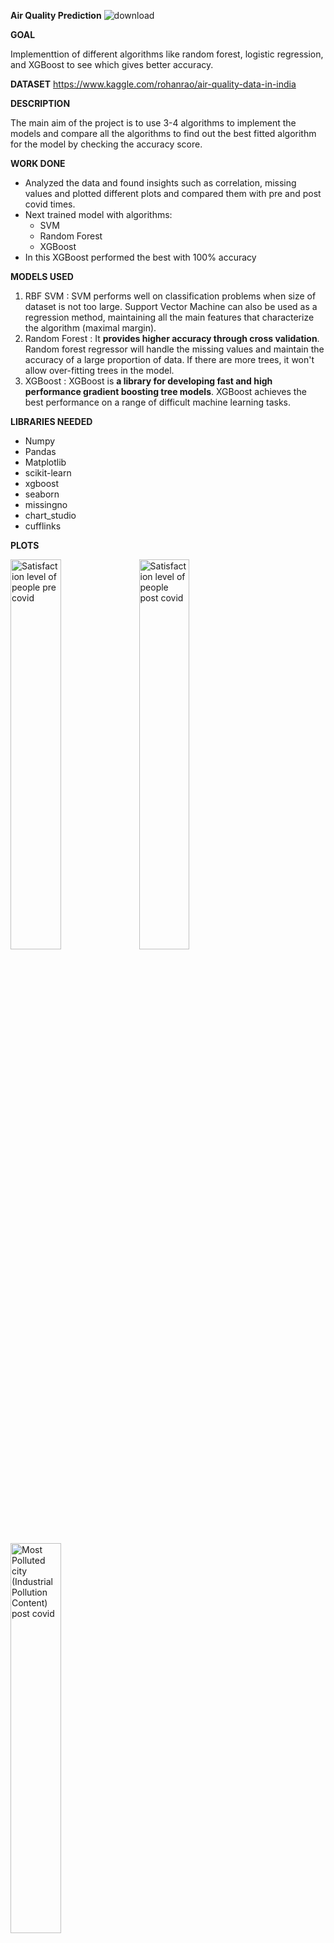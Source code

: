 
  

**Air Quality Prediction**
![download](https://miro.medium.com/max/750/0*lSmyb_1PgPUMZSkE.jpg)

**GOAL**

Implementtion of different algorithms like random forest, logistic regression, and XGBoost to see which gives better accuracy.


**DATASET**
https://www.kaggle.com/rohanrao/air-quality-data-in-india


**DESCRIPTION**

  

The main aim of the project is to use 3-4 algorithms to implement the models and compare all the algorithms to find out the best fitted algorithm for the model by checking the accuracy score.

  

**WORK DONE**

* Analyzed the data and found insights such as correlation, missing values and plotted different plots and compared them with pre and post covid times.
* Next trained model with algorithms:
	* SVM
	* Random Forest
	* XGBoost
* In this XGBoost performed the best with 100% accuracy 
  

**MODELS USED**

1. RBF SVM : SVM performs well on classification problems when size of dataset is not too large. Support Vector Machine can also be used as a regression method, maintaining all the main features that characterize the algorithm (maximal margin).
2. Random Forest : It **provides higher accuracy through cross validation**. Random forest regressor will handle the missing values and maintain the accuracy of a large proportion of data. If there are more trees, it won't allow over-fitting trees in the model.
3. XGBoost : XGBoost is **a library for developing fast and high performance gradient boosting tree models**. XGBoost achieves the best performance on a range of difficult machine learning tasks.

**LIBRARIES NEEDED**

* Numpy
* Pandas
* Matplotlib
* scikit-learn
* xgboost
* seaborn
* missingno
* chart_studio
* cufflinks
  
  

**PLOTS**

<p float ="left">
<img src = "![download](https://user-images.githubusercontent.com/97960335/180611222-bcbf5e61-cc74-4ba7-9b90-89f2cfd2919f.png" ),alt="Satisfaction level of people pre covid" title="Satisfaction level of people pre covid" style="width:40%" />
<img src = "../Images/Satisfaction_level_of_people_post_covid.jpg" alt="Satisfaction level of people post covid" title="Satisfaction level of people post covid" style="width:40%" />
</p>

<p float ="left">
<img src = "../https://github.com/VineethReddy1997/ML-World/blob/master/Air%20Quality%20Prediction/Images/Satisfaction_level_of_people_post_covid.jpg />
<img src = "../Images/most_polluted_cities_post_covid.jpg" alt="Most Polluted city (Industrial Pollution Content) post covid" title="Most Polluted city (Industrial Pollution Content) post covid" style="width:40%" />
</p>

**CONCLUSION**

  
We investigated the data, checking for data unbalancing, visualizing the features, and understanding the relationship between different features. We made a comparision of data between pre covid times (2015-2019) and Post covid times (>2020). We then investigated three predictive models.
We saw we had imbalanced dataset. This will cause data imbalance problem. In order to overcome this problem we use the technique called SMOTE(Synthetic Minority Oversampling Technique). This approach solve this problem by oversample the examples in the minority class.

We predicted with models SVM, Random Forest and XGBoost and found accuracy of 96.15%, 99.89% and 100% on test dataset.

We also concluded that :
1. Vehicular pollution contents are more related to air quality index.
2. Delhi is the most polluted city in terms of vehicular pollution contents.
3. Ahmadabad is the most polluted city in terms of industrial pollution content.
4. After COVID19 pandemic there is gradual dicrease in vehicular pollution contents, industrial pollution content.
5. Extra Gradient Boost classifier 100% accurately classify the target variable.
 
 
**CONTRIBUTION**

- Created by [Vineeth Reddy](https://linktr.ee/vineethreddy1997)

### Follow me on..
[![LinkedIn](https://img.shields.io/badge/linkedin-%230077B5.svg?style=for-the-badge&logo=linkedin&logoColor=white)](https://www.linkedin.com/in/vineethreddy1997/)
[![GitHub](https://img.shields.io/badge/github-%23121011.svg?style=for-the-badge&logo=github&logoColor=white)](https://github.com/VineethReddy1997)
[![Gmail](https://img.shields.io/badge/Gmail-D14836?style=for-the-badge&logo=gmail&logoColor=white)](mailto:vineethreddywithds@gmail.com)
[![website](https://img.shields.io/badge/website-000000?style=for-the-badge&logo=About.me&logoColor=white)](https://vineethdata.github.io/)
[![Instagram](https://img.shields.io/badge/Instagram-E4405F?style=for-the-badge&logo=instagram&logoColor=white)](https://www.instagram.com/vineeth_reddy_2426/)
[![Linktree](https://img.shields.io/badge/linktree-39E09B?style=for-the-badge&logo=linktree&logoColor=white)](https://linktr.ee/vineethreddy1997)
[![Twitter](https://img.shields.io/badge/Twitter-1DA1F2?style=for-the-badge&logo=twitter&logoColor=white)](https://twitter.com/gangulavineeth1)
[![Kaggle](https://img.shields.io/badge/Kaggle-20BEFF?style=for-the-badge&logo=Kaggle&logoColor=white)](https://www.kaggle.com/vineethreddygangula)
[![Stack overflow](https://img.shields.io/badge/Stack_Overflow-FE7A16?style=for-the-badge&logo=stack-overflow&logoColor=white)](https://stackoverflow.com/users/18168904/vineeth-reddy-gangula)




